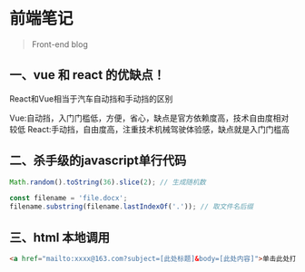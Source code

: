 # 前端笔记
> Front-end blog

## 一、vue 和 react 的优缺点！

React和Vue相当于汽车自动挡和手动挡的区别

Vue:自动挡，入门门槛低，方便，省心，缺点是官方依赖度高，技术自由度相对较低
React:手动挡，自由度高，注重技术机械驾驶体验感，缺点就是入门门槛高

## 二、杀手级的javascript单行代码

```javascript
Math.random().toString(36).slice(2); // 生成随机数

const filename = 'file.docx';
filename.substring(filename.lastIndexOf('.')); // 取文件名后缀
```

## 三、html 本地调用

```html
<a href="mailto:xxxx@163.com?subject=[此处标题]&body=[此处内容]">单击此处打开邮箱</a>
```
